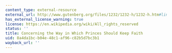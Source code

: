 ```yaml
---
content_type: external-resource
external_url: http://www.gutenberg.org/files/1232/1232-h/1232-h.htm#link2HCH0018
has_external_license_warning: true
license: https://en.wikipedia.org/wiki/All_rights_reserved
status: ''
title: Concerning the Way in Which Princes Should Keep Faith
uid: 8a4da1bc-b04e-48c1-af96-c82b5d7bc3b1
wayback_url: ''
---
```


